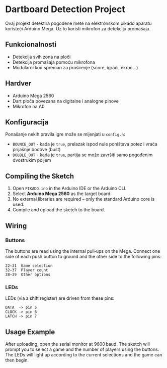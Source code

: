 # Dartboard Detection Project

Ovaj projekt detektira pogođene mete na elektronskom pikado aparatu koristeći Arduino Mega. Uz to koristi mikrofon za detekciju promašaja.

## Funkcionalnosti

- Detekcija svih zona na ploči
- Detekcija promašaja pomoću mikrofona
- Modularni kod spreman za proširenje (score, igrači, ekran...)

## Hardver

- Arduino Mega 2560
- Dart ploča povezana na digitalne i analogne pinove
- Mikrofon na A0

## Konfiguracija

Ponašanje nekih pravila igre može se mijenjati u `config.h`:

- `BOUNCE_OUT` - kada je `true`, prelazak ispod nule poništava potez i vraća prijašnje bodove (bust)
- `DOUBLE_OUT` - kada je `true`, partija se može završiti samo pogođenim dvostrukim poljem

## Compiling the Sketch

1. Open `PIKADO.ino` in the Arduino IDE or the Arduino CLI.
2. Select **Arduino Mega 2560** as the target board.
3. No external libraries are required – only the standard Arduino core is used.
4. Compile and upload the sketch to the board.

## Wiring

### Buttons

The buttons are read using the internal pull‑ups on the Mega. Connect one side of
each push button to ground and the other side to the following pins:

```
22–31  Game selection
32–37  Player count
38–39  Other options
```

### LEDs

LEDs (via a shift register) are driven from these pins:

```
DATA  -> pin 5
CLOCK -> pin 6
LATCH -> pin 7
```

## Usage Example

After uploading, open the serial monitor at 9600 baud. The sketch will prompt
you to select a game and the number of players using the buttons. The LEDs will
light up according to the current selections and the game can then begin.

